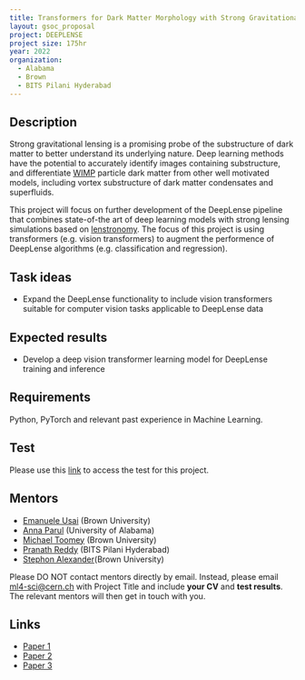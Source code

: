 ```yaml
---
title: Transformers for Dark Matter Morphology with Strong Gravitational Lensing 
layout: gsoc_proposal
project: DEEPLENSE
project size: 175hr
year: 2022
organization:
  - Alabama
  - Brown
  - BITS Pilani Hyderabad
---
```


## Description

Strong gravitational lensing is a promising probe of the substructure of dark matter to better understand its underlying nature. Deep learning methods have the potential to accurately identify images containing substructure, and differentiate [WIMP](https://en.wikipedia.org/wiki/Weakly_interacting_massive_particles) particle dark matter from other well motivated models, including vortex substructure of dark matter condensates and superfluids.

This project will focus on further development of the DeepLense pipeline that combines state-of-the art of deep learning models with strong lensing simulations based on [lenstronomy](https://lenstronomy.readthedocs.io/en/latest/). The focus of this project is using transformers (e.g. vision transformers) to augment the performence of DeepLense algorithms (e.g. classification and regression). 

## Task ideas
 * Expand the DeepLense functionality to include vision transformers suitable for computer vision tasks applicable to DeepLense data

## Expected results
 *  Develop a deep vision transformer learning model for DeepLense training and inference

## Requirements
Python, PyTorch and relevant past experience in Machine Learning. 

## Test
Please use this [link](https://docs.google.com/document/d/1y9-F1Z8iz_GvVRL9lQmMKlbq3ID3spiW0npe1s1fXwg/edit?usp=sharing) to access the test for this project. 

## Mentors
  * [Emanuele Usai](mailto:ml4-sci@cern.ch) (Brown University)
  * [Anna Parul](mailto:ml4-sci@cern.ch) (University of Alabama)
  * [Michael Toomey](mailto:ml4-sci@cern.ch) (Brown University)
  * [Pranath Reddy](mailto:ml4-sci@cern.ch) (BITS Pilani Hyderabad)
  * [Stephon Alexander](mailto:ml4-sci@cern.ch)(Brown University)


Please DO NOT contact mentors directly by email. Instead, please email [ml4-sci@cern.ch](mailto:ml4-sci@cern.ch) with Project Title and include **your CV** and **test results**. The relevant mentors will then get in touch with you. 


## Links
  * [Paper 1](https://arxiv.org/abs/2008.12731)
  * [Paper 2](https://arxiv.org/abs/1909.07346)
  * [Paper 3](https://arxiv.org/abs/2112.12121)
